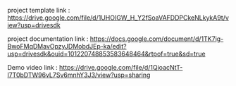 project template link : https://drive.google.com/file/d/1UHOIGW_H_Y2fSoaVAFDDPCkeNLkykA9t/view?usp=drivesdk


project documentation link : https://docs.google.com/document/d/1TK7ig-BwoFMqDMavOpzyJDMobdJEp-ka/edit?usp=drivesdk&ouid=101220748853583648464&rtpof=true&sd=true


Demo video link : https://drive.google.com/file/d/1QioacNtT-l7T0bDTW96vL7Sv6mnhY3J3/view?usp=sharing
